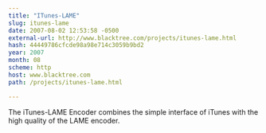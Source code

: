 ```yaml
---
title: "ITunes-LAME"
slug: itunes-lame
date: 2007-08-02 12:53:58 -0500
external-url: http://www.blacktree.com/projects/itunes-lame.html
hash: 44449786cfcde98a98e714c3059b9bd2
year: 2007
month: 08
scheme: http
host: www.blacktree.com
path: /projects/itunes-lame.html

---
```


The iTunes-LAME Encoder combines the simple interface of iTunes with the high quality of the LAME encoder.
